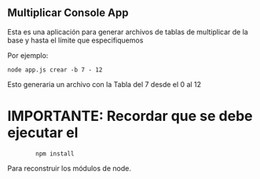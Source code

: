 ##  Multiplicar Console App

Esta es una aplicación para generar archivos de tablas de
multiplicar de la base y hasta el límite que especifiquemos

Por ejemplo:

    node app.js crear -b 7 - 12
    
Esto generaria un archivo con la Tabla del 7 desde el 0 al 12


IMPORTANTE: Recordar que se debe ejecutar el 
===========    

            npm install  

Para reconstruir los módulos de node.
